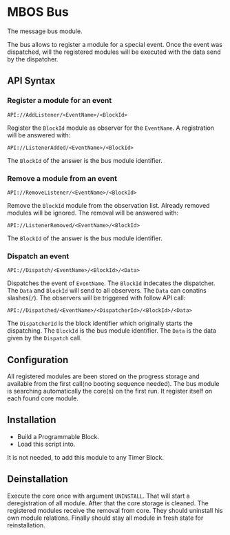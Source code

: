 # MBOS Bus
The message bus module.

The bus allows to register a module for a special event. Once the event was
dispatched, will the registered modules will be executed with the data send
by the dispatcher.

## API Syntax
### Register a module for an event

    API://AddListener/<EventName>/<BlockId>

Register the `BlockId` module as observer for the `EventName`.
A registration will be answered with:

    API://ListenerAdded/<EventName>/<BlockId>

The `BlockId` of the answer is the bus module identifier.

### Remove a module from an event

    API://RemoveListener/<EventName>/<BlockId>

Remove the `BlockId` module from the observation list. Already removed modules
will be ignored.
The removal will be answered with:

    API://ListenerRemoved/<EventName>/<BlockId>

The `BlockId` of the answer is the bus module identifier.

### Dispatch an event

    API://Dispatch/<EventName>/<BlockId>/<Data>
    
Dispatches the event of `EventName`. The `BlockId` indecates the dispatcher.
The `Data` and `BlockId` will send to all observers. The `Data` can conatins
slashes(`/`).
The observers will be triggered with follow API call:

    API://Dispatched/<EventName>/<DispatcherId>/<BlockId>/<Data>
    
The `DispatcherId` is the block identifier which originally starts the
dispatching. The `BlockId` is the bus module identifier. The `Data` is the
data given by the `Dispatch` call.

## Configuration
All registered modules are been stored on the progress storage and available
from the first call(no booting sequence needed).
The bus module is searching automatically the core(s) on the first run. It
register itself on each found core module.

## Installation
* Build a Programmable Block.
* Load this script into.

It is not needed, to add this module to any Timer Block.

## Deinstallation
Execute the core once with argument `UNINSTALL`.
That will start a deregistration of all module. After that the core storage
is cleaned.
The registered modules receive the removal from core. They should uninstall
his own module relations. Finally should stay all module in fresh state for
reinstallation.